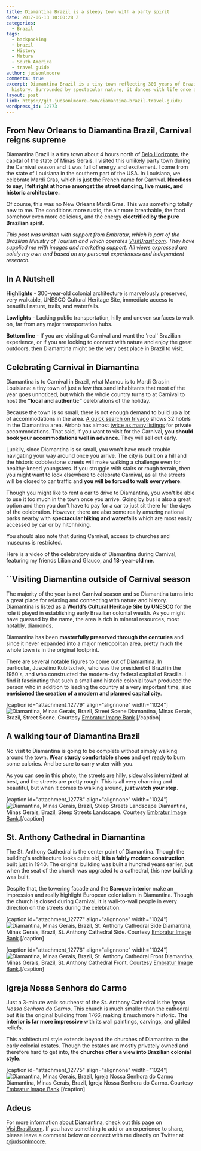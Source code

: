 ```yaml
---
title: Diamantina Brazil is a sleepy town with a party spirit
date: 2017-06-13 10:00:28 Z
categories:
  - Brazil
tags:
  - backpacking
  - brazil
  - History
  - Nature
  - South America
  - travel guide
author: judsonlmoore
comments: true
excerpt: Diamantina Brazil is a tiny town reflecting 300 years of Brazilian colonial
  history. Surrounded by spectacular nature, it dances with life once a year.
layout: post
link: https://git.judsonlmoore.com/diamantina-brazil-travel-guide/
wordpress_id: 12773
---
```


## From New Orleans to Diamantina Brazil, Carnival reigns supreme

Diamantina Brazil is a tiny town about 4 hours north of [Belo Horizonte](https://www.judsonlmoore.com/belo-horizonte-travel-guide/), the capital of the state of Minas Gerais. I visited this unlikely party town during the Carnival season and it was full of energy and excitement. I come from the state of Louisiana in the southern part of the USA. In Louisiana, we celebrate Mardi Gras, which is just the French name for Carnival. **Needless to say, I felt right at home amongst the street dancing, live music, and historic architecture.**

Of course, this was no New Orleans Mardi Gras. This was something totally new to me. The conditions more rustic, the air more breathable, the food somehow even more delicious, and the energy **electrified by the pure Brazilian spirit**.

_This post was written with support from Embratur, which is part of the Brazilian Ministry of Tourism and which operates [VisitBrasil.com](http://visitbrasil.com/). They have supplied me with images and marketing support. All views expressed are solely my own and based on my personal experiences and independent research._

## In A Nutshell

**Highlights** - 300-year-old colonial architecture is marvelously preserved, very walkable, UNESCO Cultural Heritage Site, immediate access to beautiful nature, trails, and waterfalls.

**Lowlights** - Lacking public transportation, hilly and uneven surfaces to walk on, far from any major transportation hubs.

**Bottom line** - If you are visiting at Carnival and want the 'real' Brazilian experience, or if you are looking to connect with nature and enjoy the great outdoors, then Diamantina might be the very best place in Brazil to visit.

## Celebrating Carnival in Diamantina

Diamantina is to Carnival in Brazil, what Mamou is to Mardi Gras in Louisiana: a tiny town of just a few thousand inhabitants that most of the year goes unnoticed, but which the whole country turns to at Carnival to host the **"local and authentic"** celebrations of the holiday.

Because the town is so small, there is not enough demand to build up a lot of accommodations in the area. [A quick search on trivago](https://www.trivago.com/?cpt=7745103&iRoomType=7&aHotelTestClassifier=&iIncludeAll=0&aPartner=&iPathId=77451) shows 32 hotels in the Diamantina area. Airbnb has almost [twice as many listings](https://www.airbnb.com/s/diamantina-brazil) for private accommodations. That said, if you want to visit for the Carnival, **you should book your accommodations well in advance**. They will sell out early.

Luckily, since Diamantina is so small, you won't have much trouble navigating your way around once you arrive. The city is built on a hill and the historic cobblestone streets will make walking a challenge even for healthy-kneed youngsters. If you struggle with stairs or rough terrain, then you might want to look elsewhere to celebrate Carnival, as all the streets will be closed to car traffic and **you will be forced to walk everywhere**.

Though you might like to rent a car to drive to Diamantina, you won't be able to use it too much in the town once you arrive. Going by bus is also a great option and then you don't have to pay for a car to just sit there for the days of the celebration. However, there are also some really amazing national parks nearby with **spectacular hiking and waterfalls** which are most easily accessed by car or by hitchhiking.

You should also note that during Carnival, access to churches and museums is restricted.

Here is a video of the celebratory side of Diamantina during Carnival, featuring my friends Lilian and Glauco, and **18-year-old me**.

## ``Visiting Diamantina outside of Carnival season

The majority of the year is not Carnival season and so Diamantina turns into a great place for relaxing and connecting with nature and history. Diamantina is listed as a **World’s Cultural Heritage Site by UNESCO** for the role it played in establishing early Brazilian colonial wealth. As you might have guessed by the name, the area is rich in mineral resources, most notably, diamonds.

Diamantina has been **masterfully preserved through the centuries** and since it never expanded into a major metropolitan area, pretty much the whole town is in the original footprint.

There are several notable figures to come out of Diamantina. In particular, Juscelino Kubitschek, who was the president of Brazil in the 1950's, and who constructed the modern-day federal capital of Brasilia. I find it fascinating that such a small and historic colonial town produced the person who in addition to leading the country at a very important time, also **envisioned the creation of a modern and planned capital city**.

[caption id="attachment_12779" align="alignnone" width="1024"]![Diamantina, Minas Gerais, Brazil, Street Scene](../assets/images/2017/04/Diamantina-Minas-Gerais-Brazil-Street-Scene.jpg) Diamantina, Minas Gerais, Brazil, Street Scene. Courtesy [Embratur Image Bank](https://www.flickr.com/photos/visitbrasil/).[/caption]

## A walking tour of Diamantina Brazil

No visit to Diamantina is going to be complete without simply walking around the town. **Wear sturdy comfortable shoes** and get ready to burn some calories. And be sure to carry water with you.

As you can see in this photo, the streets are hilly, sidewalks intermittent at best, and the streets are pretty rough. This is all very charming and beautiful, but when it comes to walking around, **just watch your step**.

[caption id="attachment_12778" align="alignnone" width="1024"]![Diamantina, Minas Gerais, Brazil, Steep Streets Landscape](../assets/images/2017/04/Diamantina-Minas-Gerais-Brazil-Steep-Streets-Landscape.jpg) Diamantina, Minas Gerais, Brazil, Steep Streets Landscape. Courtesy [Embratur Image Bank](https://www.flickr.com/photos/visitbrasil/).[/caption]

## St. Anthony Cathedral in Diamantina

The St. Anthony Cathedral is the center point of Diamantina. Though the building's architecture looks quite old, **it is a fairly modern construction**, built just in 1940. The original building was built a hundred years earlier, but when the seat of the church was upgraded to a cathedral, this new building was built.

Despite that, the towering facade and the **Baroque interior** make an impression and really highlight European colonialism in Diamantina. Though the church is closed during Carnival, it is wall-to-wall people in every direction on the streets during the celebration.

[caption id="attachment_12777" align="alignnone" width="1024"]![Diamantina, Minas Gerais, Brazil, St. Anthony Cathedral Side](../assets/images/2017/04/Diamantina-Minas-Gerais-Brazil-St-Anthony-Cathedral-Side.jpg) Diamantina, Minas Gerais, Brazil, St. Anthony Cathedral Side. Courtesy [Embratur Image Bank](https://www.flickr.com/photos/visitbrasil/).[/caption]

[caption id="attachment_12776" align="alignnone" width="1024"]![Diamantina, Minas Gerais, Brazil, St. Anthony Cathedral Front](../assets/images/2017/04/Diamantina-Minas-Gerais-Brazil-St-Anthony-Cathedral-Front.jpg) Diamantina, Minas Gerais, Brazil, St. Anthony Cathedral Front. Courtesy [Embratur Image Bank](https://www.flickr.com/photos/visitbrasil/).[/caption]

## Igreja Nossa Senhora do Carmo

Just a 3-minute walk southeast of the St. Anthony Cathedral is the *Igreja Nossa Senhora do Carmo*. This church is much smaller than the cathedral but it is the original building from 1766, making it much more historic. **The interior is far more impressive** with its wall paintings, carvings, and gilded reliefs.

This architectural style extends beyond the churches of Diamantina to the early colonial estates. Though the estates are mostly privately owned and therefore hard to get into, the **churches offer a view into Brazilian colonial style**.

[caption id="attachment_12775" align="alignnone" width="1024"]![Diamantina, Minas Gerais, Brazil, Igreja Nossa Senhora do Carmo](../assets/images/2017/04/Diamantina-Minas-Gerais-Brazil-Igreja-Nossa-Senhora-do-Carmo.jpg) Diamantina, Minas Gerais, Brazil, Igreja Nossa Senhora do Carmo. Courtesy [Embratur Image Bank](https://www.flickr.com/photos/visitbrasil/).[/caption]

## Adeus

For more information about Diamantina, check out this page on [VisitBrasil.com](http://www.visitbrasil.com/en/destinos/diamantina/). If you have something to add or an experience to share, please leave a comment below or connect with me directly on Twitter at [@judsonlmoore](http://twitter.com/judsonlmoore).
